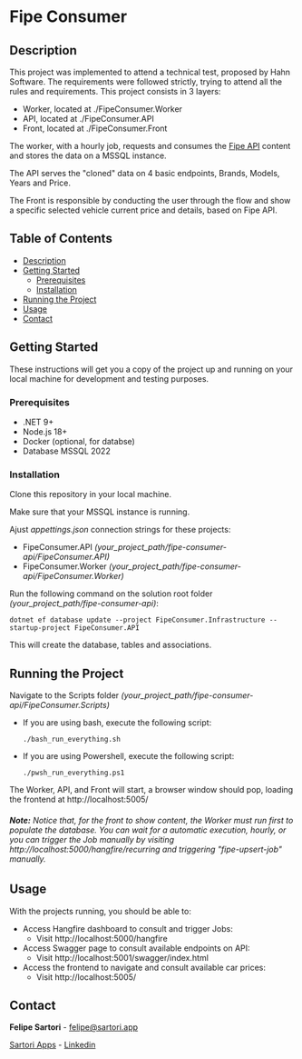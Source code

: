 # Fipe Consumer

## Description

This project was implemented to attend a technical test, proposed by Hahn Software.
The requirements were followed strictly, trying to attend all the rules and requirements.
This project consists in 3 layers:

- Worker, located at ./FipeConsumer.Worker
- API, located at ./FipeConsumer.API
- Front, located at ./FipeConsumer.Front

The worker, with a hourly job, requests and consumes the [Fipe API](#https://deividfortuna.github.io/fipe/) content and stores the data on a MSSQL instance.

The API serves the "cloned" data on 4 basic endpoints, Brands, Models, Years and Price.

The Front is responsible by conducting the user through the flow and show a specific selected vehicle current price and details, based on Fipe API.

## Table of Contents

- [Description](#description)
- [Getting Started](#getting-started)
  - [Prerequisites](#prerequisites)
  - [Installation](#installation)
- [Running the Project](#running-the-project)
- [Usage](#usage)
- [Contact](#contact)

## Getting Started

These instructions will get you a copy of the project up and running on your local machine for development and testing purposes.

### Prerequisites

- .NET 9+
- Node.js 18+
- Docker (optional, for databse)
- Database MSSQL 2022

### Installation

Clone this repository in your local machine.

Make sure that your MSSQL instance is running.

Ajust _appettings.json_ connection strings for these projects:

- FipeConsumer.API _(your_project_path/fipe-consumer-api/FipeConsumer.API)_
- FipeConsumer.Worker _(your_project_path/fipe-consumer-api/FipeConsumer.Worker)_

Run the following command on the solution root folder _(your_project_path/fipe-consumer-api)_:

`dotnet ef database update --project FipeConsumer.Infrastructure --startup-project FipeConsumer.API`

This will create the database, tables and associations.

## Running the Project

Navigate to the Scripts folder _(your_project_path/fipe-consumer-api/FipeConsumer.Scripts)_

- If you are using bash, execute the following script:

  `./bash_run_everything.sh`

- If you are using Powershell, execute the following script:

  `./pwsh_run_everything.ps1`

The Worker, API, and Front will start, a browser window should pop, loading the frontend at http://localhost:5005/

###### **Note:** Notice that, for the front to show content, the Worker must run first to populate the database. You can wait for a automatic execution, hourly, or you can trigger the Job manually by visiting http://localhost:5000/hangfire/recurring and triggering "fipe-upsert-job" manually.

## Usage

With the projects running, you should be able to:

- Access Hangfire dashboard to consult and trigger Jobs:
  - Visit http://localhost:5000/hangfire
- Access Swagger page to consult available endpoints on API:
  - Visit http://localhost:5001/swagger/index.html
- Access the frontend to navigate and consult available car prices:
  - Visit http://localhost:5005/

## Contact

**Felipe Sartori** - felipe@sartori.app

[Sartori Apps](#www.sartori.app) - [Linkedin](#https://www.linkedin.com/in/ff-sartori/)

